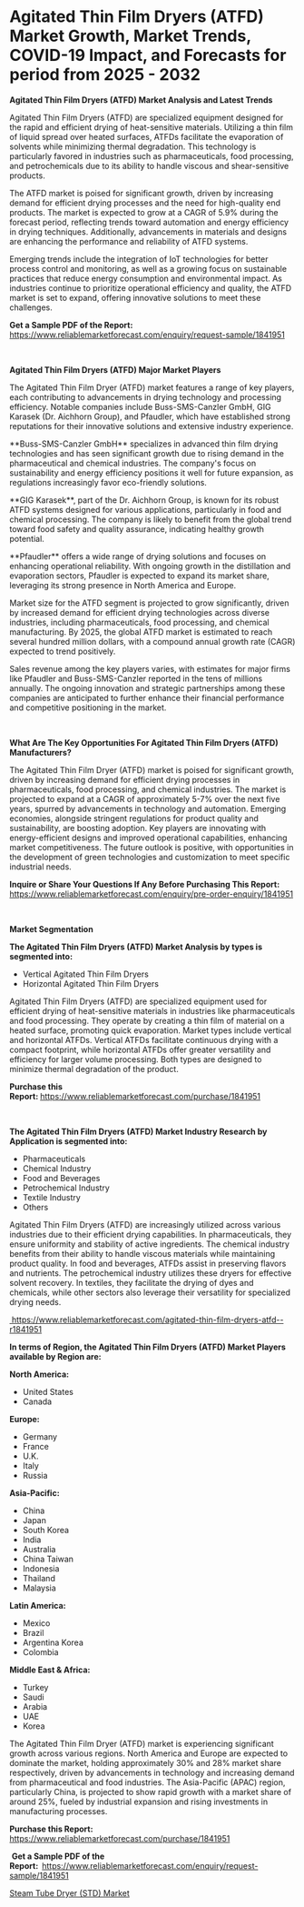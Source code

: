 <p><h1>Agitated Thin Film Dryers (ATFD) Market Growth, Market Trends, COVID-19 Impact, and Forecasts for period from 2025 - 2032</h1></p><p><strong>Agitated Thin Film Dryers (ATFD) Market Analysis and Latest Trends</strong></p>
<p><p>Agitated Thin Film Dryers (ATFD) are specialized equipment designed for the rapid and efficient drying of heat-sensitive materials. Utilizing a thin film of liquid spread over heated surfaces, ATFDs facilitate the evaporation of solvents while minimizing thermal degradation. This technology is particularly favored in industries such as pharmaceuticals, food processing, and petrochemicals due to its ability to handle viscous and shear-sensitive products.</p><p>The ATFD market is poised for significant growth, driven by increasing demand for efficient drying processes and the need for high-quality end products. The market is expected to grow at a CAGR of 5.9% during the forecast period, reflecting trends toward automation and energy efficiency in drying techniques. Additionally, advancements in materials and designs are enhancing the performance and reliability of ATFD systems.</p><p>Emerging trends include the integration of IoT technologies for better process control and monitoring, as well as a growing focus on sustainable practices that reduce energy consumption and environmental impact. As industries continue to prioritize operational efficiency and quality, the ATFD market is set to expand, offering innovative solutions to meet these challenges.</p></p>
<p><strong>Get a Sample PDF of the Report:&nbsp;</strong> <a href="https://www.reliablemarketforecast.com/enquiry/request-sample/1841951?utm_campaign=2472&utm_medium=2&utm_source=Github&utm_content=ia&utm_term=26032025&utm_id=agitated-thin-film-dryers-atfd">https://www.reliablemarketforecast.com/enquiry/request-sample/1841951</a></p>
<p>&nbsp;</p>
<p><strong>Agitated Thin Film Dryers (ATFD) Major Market Players</strong></p>
<p><p>The Agitated Thin Film Dryer (ATFD) market features a range of key players, each contributing to advancements in drying technology and processing efficiency. Notable companies include Buss-SMS-Canzler GmbH, GIG Karasek (Dr. Aichhorn Group), and Pfaudler, which have established strong reputations for their innovative solutions and extensive industry experience.</p><p>**Buss-SMS-Canzler GmbH** specializes in advanced thin film drying technologies and has seen significant growth due to rising demand in the pharmaceutical and chemical industries. The company's focus on sustainability and energy efficiency positions it well for future expansion, as regulations increasingly favor eco-friendly solutions.</p><p>**GIG Karasek**, part of the Dr. Aichhorn Group, is known for its robust ATFD systems designed for various applications, particularly in food and chemical processing. The company is likely to benefit from the global trend toward food safety and quality assurance, indicating healthy growth potential.</p><p>**Pfaudler** offers a wide range of drying solutions and focuses on enhancing operational reliability. With ongoing growth in the distillation and evaporation sectors, Pfaudler is expected to expand its market share, leveraging its strong presence in North America and Europe.</p><p>Market size for the ATFD segment is projected to grow significantly, driven by increased demand for efficient drying technologies across diverse industries, including pharmaceuticals, food processing, and chemical manufacturing. By 2025, the global ATFD market is estimated to reach several hundred million dollars, with a compound annual growth rate (CAGR) expected to trend positively.</p><p>Sales revenue among the key players varies, with estimates for major firms like Pfaudler and Buss-SMS-Canzler reported in the tens of millions annually. The ongoing innovation and strategic partnerships among these companies are anticipated to further enhance their financial performance and competitive positioning in the market.</p></p>
<p>&nbsp;</p>
<p><strong>What Are The Key Opportunities For Agitated Thin Film Dryers (ATFD) Manufacturers?</strong></p>
<p><p>The Agitated Thin Film Dryer (ATFD) market is poised for significant growth, driven by increasing demand for efficient drying processes in pharmaceuticals, food processing, and chemical industries. The market is projected to expand at a CAGR of approximately 5-7% over the next five years, spurred by advancements in technology and automation. Emerging economies, alongside stringent regulations for product quality and sustainability, are boosting adoption. Key players are innovating with energy-efficient designs and improved operational capabilities, enhancing market competitiveness. The future outlook is positive, with opportunities in the development of green technologies and customization to meet specific industrial needs.</p></p>
<p><strong>Inquire or Share Your Questions If Any Before Purchasing This Report:</strong> <a href="https://www.reliablemarketforecast.com/enquiry/pre-order-enquiry/1841951?utm_campaign=2472&utm_medium=2&utm_source=Github&utm_content=ia&utm_term=26032025&utm_id=agitated-thin-film-dryers-atfd">https://www.reliablemarketforecast.com/enquiry/pre-order-enquiry/1841951</a></p>
<p>&nbsp;</p>
<p><strong>Market Segmentation</strong></p>
<p><strong>The Agitated Thin Film Dryers (ATFD) Market Analysis by types is segmented into:</strong></p>
<p><ul><li>Vertical Agitated Thin Film Dryers</li><li>Horizontal Agitated Thin Film Dryers</li></ul></p>
<p><p>Agitated Thin Film Dryers (ATFD) are specialized equipment used for efficient drying of heat-sensitive materials in industries like pharmaceuticals and food processing. They operate by creating a thin film of material on a heated surface, promoting quick evaporation. Market types include vertical and horizontal ATFDs. Vertical ATFDs facilitate continuous drying with a compact footprint, while horizontal ATFDs offer greater versatility and efficiency for larger volume processing. Both types are designed to minimize thermal degradation of the product.</p></p>
<p><strong>Purchase this Report:&nbsp;</strong><a href="https://www.reliablemarketforecast.com/purchase/1841951?utm_campaign=2472&utm_medium=2&utm_source=Github&utm_content=ia&utm_term=26032025&utm_id=agitated-thin-film-dryers-atfd">https://www.reliablemarketforecast.com/purchase/1841951</a></p>
<p>&nbsp;</p>
<p><strong>The Agitated Thin Film Dryers (ATFD) Market Industry Research by Application is segmented into:</strong></p>
<p><ul><li>Pharmaceuticals</li><li>Chemical Industry</li><li>Food and Beverages</li><li>Petrochemical Industry</li><li>Textile Industry</li><li>Others</li></ul></p>
<p><p>Agitated Thin Film Dryers (ATFD) are increasingly utilized across various industries due to their efficient drying capabilities. In pharmaceuticals, they ensure uniformity and stability of active ingredients. The chemical industry benefits from their ability to handle viscous materials while maintaining product quality. In food and beverages, ATFDs assist in preserving flavors and nutrients. The petrochemical industry utilizes these dryers for effective solvent recovery. In textiles, they facilitate the drying of dyes and chemicals, while other sectors also leverage their versatility for specialized drying needs.</p></p>
<p><a href="https://www.reliablemarketforecast.com/agitated-thin-film-dryers-atfd--r1841951?utm_campaign=2472&utm_medium=2&utm_source=Github&utm_content=ia&utm_term=26032025&utm_id=agitated-thin-film-dryers-atfd">&nbsp;https://www.reliablemarketforecast.com/agitated-thin-film-dryers-atfd--r1841951</a></p>
<p><strong>In terms of Region, the Agitated Thin Film Dryers (ATFD) Market Players available by Region are:</strong></p>
<p>
    <p> <strong> North America: </strong>
        <ul>
            <li>United States</li>
            <li>Canada</li>
        </ul>
        </p> 
    <p> <strong> Europe: </strong>
        <ul>
            <li>Germany</li>
            <li>France</li>
            <li>U.K.</li>
            <li>Italy</li>
            <li>Russia</li>
        </ul>
        </p> 
    <p> <strong> Asia-Pacific: </strong>
        <ul>
            <li>China</li>
            <li>Japan</li>
            <li>South Korea</li>
            <li>India</li>
            <li>Australia</li>
            <li>China Taiwan</li>
            <li>Indonesia</li>
            <li>Thailand</li>
            <li>Malaysia</li>
        </ul>
        </p> 
    <p> <strong> Latin America: </strong>
        <ul>
            <li>Mexico</li>
            <li>Brazil</li>
            <li>Argentina Korea</li>
            <li>Colombia</li>
        </ul>
        </p> 
    <p> <strong> Middle East & Africa: </strong>
        <ul>
            <li>Turkey</li>
            <li>Saudi</li>
            <li>Arabia</li>
            <li>UAE</li>
            <li>Korea</li>
        </ul>
    </p>
    </p>
<p><p>The Agitated Thin Film Dryer (ATFD) market is experiencing significant growth across various regions. North America and Europe are expected to dominate the market, holding approximately 30% and 28% market share respectively, driven by advancements in technology and increasing demand from pharmaceutical and food industries. The Asia-Pacific (APAC) region, particularly China, is projected to show rapid growth with a market share of around 25%, fueled by industrial expansion and rising investments in manufacturing processes.</p></p>
<p><strong>Purchase this Report: </strong><a href="https://www.reliablemarketforecast.com/purchase/1841951?utm_campaign=2472&utm_medium=2&utm_source=Github&utm_content=ia&utm_term=26032025&utm_id=agitated-thin-film-dryers-atfd">https://www.reliablemarketforecast.com/purchase/1841951</a></p>
<p>&nbsp;<strong>Get a Sample PDF of the Report:&nbsp;&nbsp;</strong><a href="https://www.reliablemarketforecast.com/enquiry/request-sample/1841951?utm_campaign=2472&utm_medium=2&utm_source=Github&utm_content=ia&utm_term=26032025&utm_id=agitated-thin-film-dryers-atfd">https://www.reliablemarketforecast.com/enquiry/request-sample/1841951</a></p>
<p><strong></strong></p>
<p><p><a href="https://github.com/JosephineMcguire65/Market-Research-Report-List-2/blob/main/steam-tube-dryer-std-market.md?utm_campaign=2472&utm_medium=2&utm_source=Github&utm_content=ia&utm_term=26032025&utm_id=agitated-thin-film-dryers-atfd">Steam Tube Dryer (STD) Market</a></p></p>